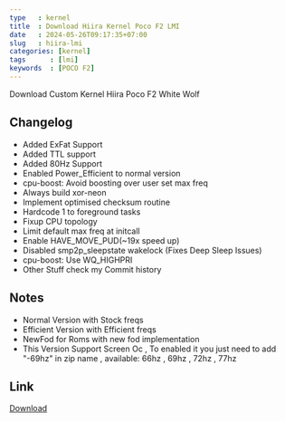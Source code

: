 ```yaml
---
type   : kernel
title  : Download Hiira Kernel Poco F2 LMI
date   : 2024-05-26T09:17:35+07:00
slug   : hiira-lmi
categories: [kernel]
tags      : [lmi]
keywords  : [POCO F2]
---
```


Download Custom Kernel Hiira Poco F2 White Wolf


## Changelog
- Added ExFat Support
- Added TTL support
- Added 80Hz Support
- Enabled Power_Efficient to normal version
- cpu-boost: Avoid boosting over user set max freq
- Always build xor-neon
- Implement optimised checksum routine
- Hardcode 1 to foreground tasks
- Fixup CPU topology
- Limit default max freq at initcall
- Enable HAVE_MOVE_PUD(~19x speed up)
- Disabled smp2p_sleepstate wakelock (Fixes Deep Sleep Issues)
- cpu-boost: Use WQ_HIGHPRI
- Other Stuff check my Commit history

## Notes
- Normal Version with Stock freqs
- Efficient Version with Efficient freqs
- NewFod for Roms with new fod implementation
- This Version Support Screen Oc , To enabled it you just need to add "-69hz" in zip name , available: 66hz , 69hz , 72hz , 77hz


## Link
[Download](https://forum.xda-developers.com/t/r3-5-android-11-hiirakernel-for-poco-f2-pro.4300889/)

